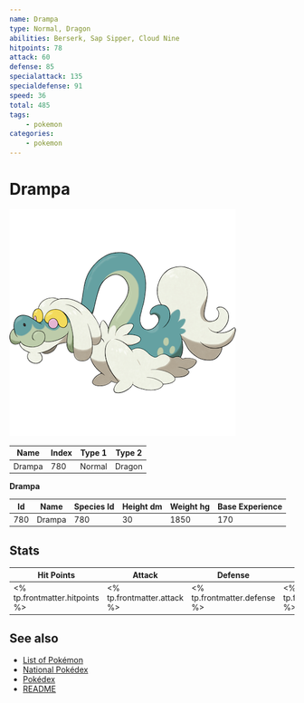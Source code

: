 ```yaml
---
name: Drampa
type: Normal, Dragon
abilities: Berserk, Sap Sipper, Cloud Nine
hitpoints: 78
attack: 60
defense: 85
specialattack: 135
specialdefense: 91
speed: 36
total: 485
tags:
    - pokemon
categories:
    - pokemon
---
```


# Drampa


![Drampa](images/780.png)

| **Name** | **Index** | **Type 1** | **Type 2** |
|----|----|----|----|
| Drampa | 780 | Normal | Dragon  |

**Drampa** 




| **Id** | **Name** | **Species Id** | **Height dm** | **Weight hg** | **Base Experience** |
|--------|----------|----------------|------------|------------|---------------------|
| 780 | Drampa | 780 | 30 | 1850 | 170 |



## Stats

| **Hit Points** | **Attack** | **Defense** | **Special Attack** | **Special Defense** | **Speed** | **Total** |
|----------------|------------|-------------|--------------------|---------------------|-----------|-----------|
| <% tp.frontmatter.hitpoints %> | <% tp.frontmatter.attack %> | <% tp.frontmatter.defense %> | <% tp.frontmatter.specialattack %> | <% tp.frontmatter.specialdefense %> | <% tp.frontmatter.speed %> | <% tp.frontmatter.total %> |

## See also

- [List of Pokémon](../pokemon.md)
- [National Pokédex](../national_pokedex.md)
- [Pokédex](../pokedex.md)
- [README](../README.md)
